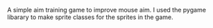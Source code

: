 A simple aim training game to improve mouse aim. I used the pygame libarary to make sprite classes for the sprites in the game. 
